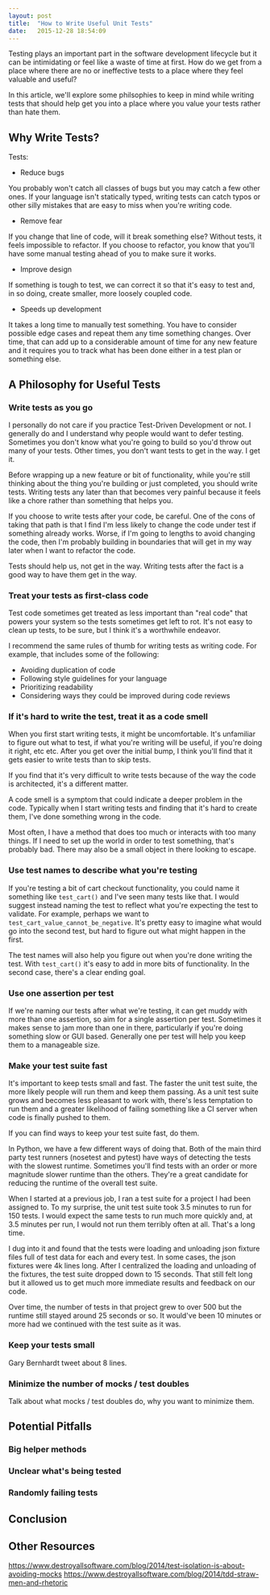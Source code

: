 ```yaml
---
layout: post
title:  "How to Write Useful Unit Tests"
date:   2015-12-28 18:54:09
---
```


Testing plays an important part in the software development lifecycle but
it can be intimidating or feel like a waste of time at first. How do we get
from a place where there are no or ineffective tests to a place where they feel
valuable and useful? 

In this article, we'll explore some philsophies to keep in mind while writing tests
that should help get you into a place where you value your tests rather than
hate them.

Why Write Tests?
----------------

Tests:

* Reduce bugs

You probably won't catch all classes of bugs but you may catch a few other 
ones. If your language isn't statically typed, writing tests can catch 
typos or other silly mistakes that are easy to miss when you're writing code.

* Remove fear

If you change that line of code, will it break something else? Without tests, it
feels impossible to refactor. If you choose to refactor, you know that you'll
have some manual testing ahead of you to make sure it works.

* Improve design

If something is tough to test, we can correct it so that it's easy to test
and, in so doing, create smaller, more loosely coupled code.

* Speeds up development

It takes a long time to manually test something. You have to consider 
possible edge cases and repeat them any time something changes. Over time,
that can add up to a considerable amount of time for any new feature and it
requires you to track what has been done either in a test plan or something
else.


A Philosophy for Useful Tests
-----------------------------


### Write tests as you go

I personally do not care if you practice Test-Driven Development or not.
I generally do and I understand why people would want to defer testing.
Sometimes you don't know what you're going to build so you'd throw out
many of your tests. Other times, you don't want tests to get in the way. 
I get it.

Before wrapping up a new feature or bit of functionality, while you're still
thinking about the thing you're building or just completed, you should write
tests. Writing tests any later than that becomes very painful because it 
feels like a chore rather than something that helps you.

If you choose to write tests after your code, be careful. One of the cons of 
taking that path is that I find I'm less likely to change the code under test 
if something already works. Worse, if I'm going to lengths to avoid changing
the code, then I'm probably building in boundaries that will get in my way
later when I want to refactor the code. 

Tests should help us, not get in the way. Writing tests after the fact
is a good way to have them get in the way.


### Treat your tests as first-class code

Test code sometimes get treated as less important than "real code" that powers
your system so the tests sometimes get left to rot. It's not easy to clean up
tests, to be sure, but I think it's a worthwhile endeavor. 

I recommend the same rules of thumb for writing tests as writing code. For
example, that includes some of the following:

* Avoiding duplication of code
* Following style guidelines for your language
* Prioritizing readability
* Considering ways they could be improved during code reviews


### If it's hard to write the test, treat it as a code smell

When you first start writing tests, it might be uncomfortable. It's unfamiliar
to figure out what to test, if what you're writing will be useful, if you're
doing it right, etc etc. After you get over the initial bump, I think you'll
find that it gets easier to write tests than to skip tests. 

If you find that it's very difficult to write tests because of the way the code
is architected, it's a different matter.

A code smell is a symptom that could indicate a deeper problem in the code.
Typically when I start writing tests and finding that it's hard to create them,
I've done something wrong in the code.

Most often, I have a method that does too much or interacts with too many
things. If I need to set up the world in order to test something, that's
probably bad. There may also be a small object in there looking to escape.

### Use test names to describe what you're testing

If you're testing a bit of cart checkout functionality, you could name it
something like `test_cart()` and I've seen many tests like that. I would suggest
instead naming the test to reflect what you're expecting the test to validate.
For example, perhaps we want to `test_cart_value_cannot_be_negative`. It's
pretty easy to imagine what would go into the second test, but hard to figure
out what might happen in the first.

The test names will also help you figure out when you're done writing the test.
With `test_cart()` it's easy to add in more bits of functionality. In
the second case, there's a clear ending goal.

### Use one assertion per test

If we're naming our tests after what we're testing, it can get muddy with more
than one assertion, so aim for a single assertion per test. Sometimes it makes
sense to jam more than one in there, particularly if you're doing something slow
or GUI based. Generally one per test will help you keep them to a manageable
size.

### Make your test suite fast

It's important to keep tests small and fast. The faster the unit test suite,
the more likely people will run them and keep them passing. As a unit test suite
grows and becomes less pleasant to work with, there's less temptation to run
them and a greater likelihood of failing something like a CI server when code
is finally pushed to them. 

If you can find ways to keep your test suite fast, do them.

In Python, we have a few different ways of doing that. Both of the main
third party test runners (nosetest and pytest) have ways of detecting the 
tests with the slowest runtime. Sometimes you'll find tests with an order
or more magnitude slower runtime than the others. They're a great candidate
for reducing the runtime of the overall test suite. 

When I started at a previous job, I ran a test suite for a project I had been
assigned to. To my surprise, the unit test suite took 3.5 minutes to run for
150 tests. I would expect the same tests to run much more quickly and, at 3.5
minutes per run, I would not run them terribly often at all. That's a long time.

I dug into it and found that the tests were loading and unloading json fixture
files full of test data for each and every test. In some cases, the json
fixtures were 4k lines long. After I centralized the loading and unloading of
the fixtures, the test suite dropped down to 15 seconds. That still felt long
but it allowed us to get much more immediate results and feedback on our code.

Over time, the number of tests in that project grew to over 500 but the runtime
still stayed around 25 seconds or so. It would've been 10 minutes or more 
had we continued with the test suite as it was.

### Keep your tests small

Gary Bernhardt tweet about 8 lines.

### Minimize the number of mocks / test doubles

Talk about what mocks / test doubles do, why you want to minimize them.


Potential Pitfalls
------------------

### Big helper methods

### Unclear what's being tested

### Randomly failing tests

Conclusion
----------


Other Resources
---------------


https://www.destroyallsoftware.com/blog/2014/test-isolation-is-about-avoiding-mocks
https://www.destroyallsoftware.com/blog/2014/tdd-straw-men-and-rhetoric
